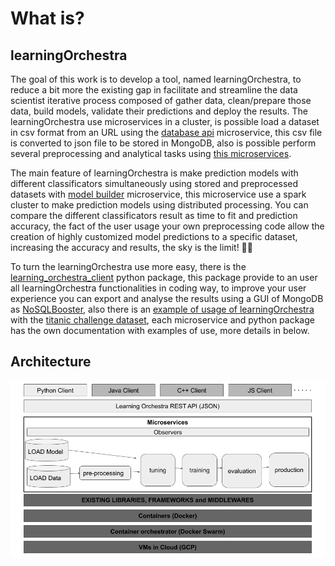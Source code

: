 # What is? 

## learningOrchestra

The goal of this work is to develop a tool, named learningOrchestra, to reduce
a bit more the existing gap in facilitate and streamline the data scientist 
iterative process composed of gather data, clean/prepare those data, 
build models, validate their predictions and deploy the results.
The learningOrchestra use microservices in a cluster, is possible load a 
dataset in csv format from an URL using the 
[database api](https://riibeirogabriel.github.io/learningOrchestra/database_api) 
microservice, this csv file is converted to json file to be stored in MongoDB, 
also is possible perform several preprocessing and analytical tasks using 
[this microservices](https://riibeirogabriel.github.io/learningOrchestra/usage).

The main feature of learningOrchestra is make prediction models with different 
classificators simultaneously using stored and preprocessed datasets with 
[model builder](https://riibeirogabriel.github.io/learningOrchestra/model_builder) 
microservice, this microservice use a spark cluster to make prediction models 
using distributed processing. You can compare the different classificators 
result as time to fit and prediction accuracy, the fact of the user usage your 
own preprocessing code allow the creation of highly customized model 
predictions to a specific dataset, increasing the accuracy and results, 
the sky is the limit! 🚀🚀

To turn the learningOrchestra use more easy, there is the 
[learning_orchestra_client](https://riibeirogabriel.github.io/learningOrchestra/learning_orchestra_client_package) 
python package, this package provide to an user all learningOrchestra 
functionalities in coding way, to improve your user experience you can export 
and analyse the results using a GUI of MongoDB as 
[NoSQLBooster](https://nosqlbooster.com), also there is an 
[example of usage of learningOrchestra](https://riibeirogabriel.github.io/learningOrchestra/learning_orchestra_client_package/#learning_orchestra_client-usage-example) 
with the [titanic challenge dataset](https://www.kaggle.com/c/titanic), each 
microservice and python package has the own documentation with examples of 
use, more details in below.

## Architecture

![architecture](./architecture.png)

